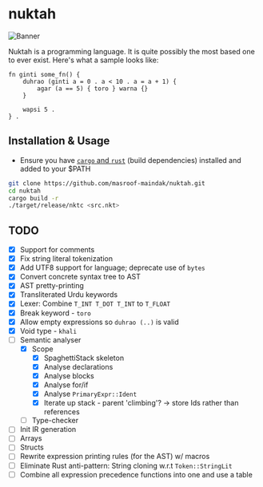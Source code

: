 # nuktah

![Banner](.github/assets/logo.svg)

Nuktah is a programming language. It is quite possibly the most based one to ever exist. Here's what a sample looks like:

```
fn ginti some_fn() {
	duhrao (ginti a = 0 . a < 10 . a = a + 1) {
		agar (a == 5) { toro } warna {}
	}

	wapsi 5 .
} .
```

## Installation & Usage

- Ensure you have [`cargo` and `rust`](https://www.rust-lang.org/tools/install) (build dependencies) installed and added to your $PATH

```bash
git clone https://github.com/masroof-maindak/nuktah.git
cd nuktah
cargo build -r
./target/release/nktc <src.nkt>
```

## TODO

- [x] Support for comments
- [x] Fix string literal tokenization
- [x] Add UTF8 support for language; deprecate use of `bytes`
- [x] Convert concrete syntax tree to AST
- [x] AST pretty-printing
- [x] Transliterated Urdu keywords
- [x] Lexer: Combine `T_INT T_DOT T_INT` to `T_FLOAT`
- [x] Break keyword - `toro`
- [x] Allow empty expressions so `duhrao (..)` is valid
- [x] Void type - `khali`
- [ ] Semantic analyser
	- [x] Scope
		- [x] SpaghettiStack skeleton
		- [x] Analyse declarations
		- [x] Analyse blocks
        - [x] Analyse for/if
		- [x] Analyse `PrimaryExpr::Ident`
		- [x] Iterate up stack - parent 'climbing'? -> store Ids rather than references
	- [ ] Type-checker
- [ ] Init IR generation
- [ ] Arrays
- [ ] Structs
- [ ] Rewrite expression printing rules (for the AST) w/ macros
- [ ] Eliminate Rust anti-pattern: String cloning w.r.t `Token::StringLit`
- [ ] Combine all expression precedence functions into one and use a table
